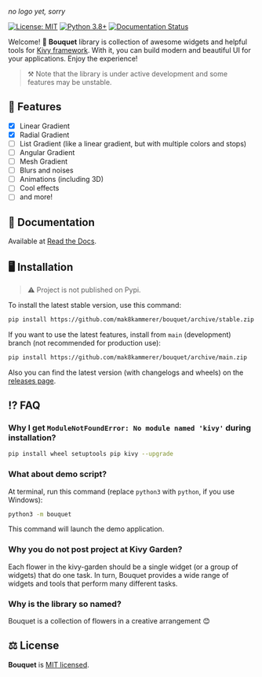 *no logo yet, sorry*

[![License: MIT](https://img.shields.io/badge/License-MIT-yellow.svg)](https://opensource.org/licenses/MIT) [![Python 3.8+](https://img.shields.io/badge/python-3.8+-blue.svg)](https://www.python.org/downloads/release/python-380/) [![Documentation Status](https://readthedocs.org/projects/bouquet-kivy/badge/?version=latest)](https://bouquet-kivy.readthedocs.io/en/latest/?badge=latest)

Welcome! :bouquet: **Bouquet** library is collection of awesome widgets
and helpful tools for [Kivy framework](https://kivy.org). With it, you can
build modern and beautiful UI for your applications. Enjoy the experience!

> :hammer_and_pick: Note that the library is under active development and some
> features may be unstable.

## :doughnut: Features

- [x] Linear Gradient
- [x] Radial Gradient
- [ ] List Gradient (like a linear gradient, but with multiple colors and stops)
- [ ] Angular Gradient
- [ ] Mesh Gradient
- [ ] Blurs and noises
- [ ] Animations (including 3D)
- [ ] Cool effects
- [ ] and more!

## :book: Documentation

Available at [Read the Docs](http://bouquet-kivy.rtfd.io/).

## :desktop_computer: Installation

> :warning: Project is not published on Pypi.

To install the latest stable version, use this command:

```bash
pip install https://github.com/mak8kammerer/bouquet/archive/stable.zip
```

If you want to use the latest features, install from `main` (development)
branch (not recommended for production use):

```bash
pip install https://github.com/mak8kammerer/bouquet/archive/main.zip
```

Also you can find the latest version (with changelogs and wheels) on the
[releases page](https://github.com/mak8kammerer/bouquet/releases).

## :interrobang: FAQ

### Why I get `ModuleNotFoundError: No module named 'kivy'` during installation?

```bash
pip install wheel setuptools pip kivy --upgrade
```

### What about demo script?

At terminal, run this command (replace `python3` with `python`, if you use Windows):

```bash
python3 -m bouquet
```

This command will launch the demo application.

### Why you do not post project at Kivy Garden?

Each flower in the kivy-garden should be a single widget (or a group of widgets)
that do one task. In turn, Bouquet provides a wide range of widgets and tools
that perform many different tasks.

### Why is the library so named?

Bouquet is a collection of flowers in a creative arrangement :blush:

## :balance_scale: License

**Bouquet** is [MIT licensed](LICENSE).
